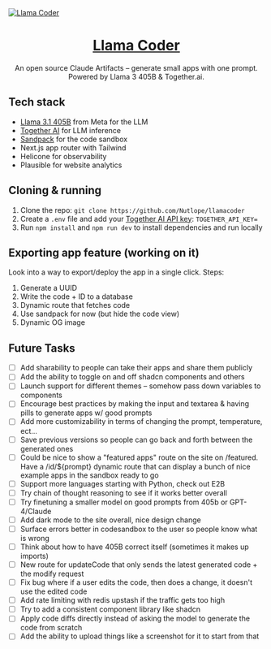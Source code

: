 <a href="https://www.llamacoder.io">
  <img alt="Llama Coder" src="./public/og-image.png">
  <h1 align="center">Llama Coder</h1>
</a>

<p align="center">
  An open source Claude Artifacts – generate small apps with one prompt. Powered by Llama 3 405B & Together.ai.
</p>

## Tech stack

- [Llama 3.1 405B](https://ai.meta.com/blog/meta-llama-3-1/) from Meta for the LLM
- [Together AI](https://dub.sh/together-ai/?utm_source=example-app&utm_medium=llamacoder&utm_campaign=llamacoder-app-signup) for LLM inference
- [Sandpack](https://sandpack.codesandbox.io/) for the code sandbox
- Next.js app router with Tailwind
- Helicone for observability
- Plausible for website analytics

## Cloning & running

1. Clone the repo: `git clone https://github.com/Nutlope/llamacoder`
2. Create a `.env` file and add your [Together AI API key](https://dub.sh/together-ai/?utm_source=example-app&utm_medium=llamacoder&utm_campaign=llamacoder-app-signup): `TOGETHER_API_KEY=`
3. Run `npm install` and `npm run dev` to install dependencies and run locally

## Exporting app feature (working on it)

Look into a way to export/deploy the app in a single click. Steps:

1. Generate a UUID
2. Write the code + ID to a database
3. Dynamic route that fetches code
4. Use sandpack for now (but hide the code view)
5. Dynamic OG image

## Future Tasks

- [ ] Add sharability to people can take their apps and share them publicly
- [ ] Add the ability to toggle on and off shadcn components and others
- [ ] Launch support for different themes – somehow pass down variables to components
- [ ] Encourage best practices by making the input and textarea & having pills to generate apps w/ good prompts
- [ ] Add more customizability in terms of changing the prompt, temperature, ect...
- [ ] Save previous versions so people can go back and forth between the generated ones
- [ ] Could be nice to show a "featured apps" route on the site on /featured. Have a /id/${prompt} dynamic route that can display a bunch of nice example apps in the sandbox ready to go
- [ ] Support more languages starting with Python, check out E2B
- [ ] Try chain of thought reasoning to see if it works better overall
- [ ] Try finetuning a smaller model on good prompts from 405b or GPT-4/Claude
- [ ] Add dark mode to the site overall, nice design change
- [ ] Surface errors better in codesandbox to the user so people know what is wrong
- [ ] Think about how to have 405B correct itself (sometimes it makes up imports)
- [ ] New route for updateCode that only sends the latest generated code + the modify request
- [ ] Fix bug where if a user edits the code, then does a change, it doesn't use the edited code
- [ ] Add rate limiting with redis upstash if the traffic gets too high
- [ ] Try to add a consistent component library like shadcn
- [ ] Apply code diffs directly instead of asking the model to generate the code from scratch
- [ ] Add the ability to upload things like a screenshot for it to start from that
